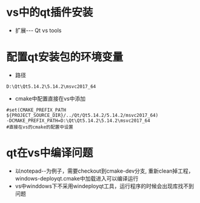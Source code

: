 # vs中的qt插件安装

- 扩展--- Qt vs tools

# 配置qt安装包的环境变量

- 路径

```
D:\Qt\Qt5.14.2\5.14.2\msvc2017_64
```

- cmake中配置直接在vs中添加

```
#set(CMAKE_PREFIX_PATH ${PROJECT_SOURCE_DIR}/../Qt/Qt5.14.2/5.14.2/msvc2017_64)
-DCMAKE_PREFIX_PATH=D:\Qt\Qt5.14.2\5.14.2\msvc2017_64
#直接在vs的cmake的配置中设置
```

# qt在vs中编译问题

- 以notepad--为例子，需要checkout到cmake-dev分支, 重新clean掉工程，windows-deployqt.cmake中加载进入可以编译运行
- vs中winddows下不采用windeployqt工具，运行程序的时候会出现库找不到问题

